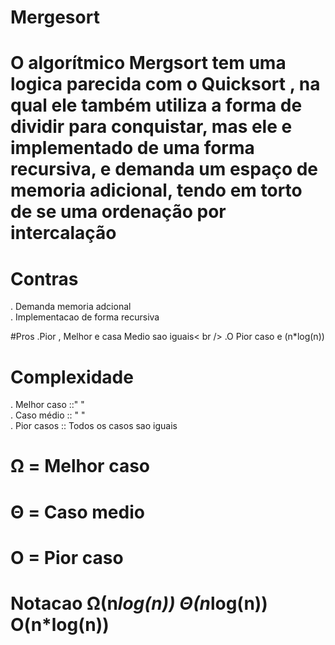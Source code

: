 # Mergesort

# O algorítmico Mergsort tem uma logica parecida com o Quicksort , na qual ele também utiliza a forma de dividir para conquistar, mas ele e implementado de uma forma recursiva, e demanda um espaço de memoria adicional, tendo em torto de se uma ordenação por intercalação



# Contras
. Demanda memoria adcional<br />
. Implementacao de forma recursiva<br />

#Pros
.Pior , Melhor  e casa Medio sao iguais< br />
.O Pior caso e (n*log(n))

# Complexidade
. Melhor caso ::"  " <br />
. Caso médio :: "  "<br />
. Pior casos :: Todos os casos sao iguais

# Ω = Melhor caso
# Θ = Caso medio
# O = Pior caso

# Notacao        Ω(n*log(n))  Θ(n*log(n))  O(n*log(n))
